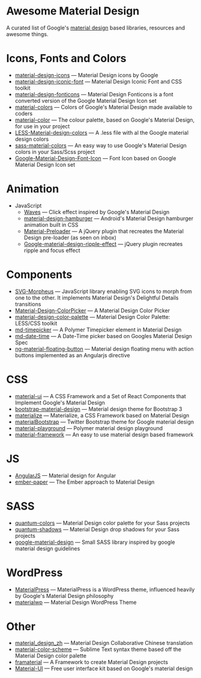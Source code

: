 # Awesome Material Design

A curated list of Google's [material design](http://www.google.com/design/spec) based libraries, resources and awesome things.

Icons, Fonts and Colors
==
  - [material-design-icons](https://github.com/google/material-design-icons) — Material Design icons by Google
  - [material-design-iconic-font](https://github.com/zavoloklom/material-design-iconic-font) — Material Design Iconic Font and CSS toolkit
  - [material-design-fonticons](https://github.com/designjockey/material-design-fonticons) — Material Design Fonticons is a font converted version of the Google Material Design Icon set
  - [material-colors](https://github.com/shuhei/material-colors) — Colors of Google's Material Design made available to coders
  - [material-color](https://github.com/mrmlnc/material-color) — The colour palette, based on Google's Material Design, for use in your project
  - [LESS-Material-design-colors](https://github.com/tisign/LESS-Material-design-colors) — A .less file with al the Google material design colors
  - [sass-material-colors](https://github.com/minusfive/sass-material-colors) — An easy way to use Google's Material Design colors in your Sass/Scss project
  - [Google-Material-Design-Font-Icon](https://github.com/Seb-L/Google-Material-Design-Font-Icon) — Font Icon based on Google Material Design Icon set

Animation
==
  - JavaScript
    - [Waves](https://github.com/fians/Waves) — Click effect inspired by Google's Material Design
    - [material-design-hamburger](https://github.com/swirlycheetah/material-design-hamburger) — Android's Material Design hamburger animation built in CSS
    - [Material-Preloader](https://github.com/aarondo/Material-Preloader) — A jQuery plugin that recreates the Material Design pre-loader (as seen on inbox)
    - [Google-material-design-ripple-effect](https://github.com/ninox92/Google-material-design-ripple-effect) — jQuery plugin recreates ripple and focus effect
  
Components
==
  - [SVG-Morpheus](https://github.com/alexk111/SVG-Morpheus) — JavaScript library enabling SVG icons to morph from one to the other. It implements Material Design's Delightful Details transitions
  - [Material-Design-ColorPicker](https://github.com/Fraina/Material-Design-ColorPicker) — A Material Design Color Picker
  - [material-design-color-palette](https://github.com/zavoloklom/material-design-color-palette) — Material Design Color Palette: LESS/CSS toolkit
  - [md-timepicker](https://github.com/virtual-dev/md-timepicker) — A Polymer Timepicker element in Material Design
  - [md-date-time](https://github.com/SimeonC/md-date-time) — A Date-Time picker based on Googles Material Design Spec
  - [ng-material-floating-button](https://github.com/nobitagit/ng-material-floating-button) — Material design floating menu with action buttons implemented as an Angularjs directive


CSS
==
  - [material-ui](https://github.com/callemall/material-ui) — A CSS Framework and a Set of React Components that Implement Google's Material Design
  - [bootstrap-material-design](https://github.com/FezVrasta/bootstrap-material-design) — Material design theme for Bootstrap 3
  - [materialize](https://github.com/Dogfalo/materialize) — Materialize, a CSS Framework based on Material Design
  - [materialBootstrap](https://github.com/throrin19/materialBootstrap) — Twitter Bootstrap theme for Google material design
  - [material-playground](https://github.com/ebidel/material-playground) — Polymer material design playground
  - [material-framework](https://github.com/nt1m/material-framework) — An easy to use material design based framework

JS
==
  - [AngularJS](https://github.com/angular/material) — Material design for Angular
  - [ember-paper](https://github.com/miguelcobain/ember-paper) — The Ember approach to Material Design


SASS
==
  - [quantum-colors](https://github.com/nickpfisterer/quantum-colors) — Material Design color palette for your Sass projects
  - [quantum-shadows](https://github.com/nickpfisterer/quantum-shadows) — Material Design drop shadows for your Sass projects
  - [google-material-design](https://github.com/axyz/google-material-design) — Small SASS library inspired by google material design guidelines


WordPress
==
  - [MaterialPress](https://github.com/alexpatin/MaterialPress) — MaterialPress is a WordPress theme, influenced heavily by Google's Material Design philosophy
  - [materialwp](https://github.com/braginteractive/materialwp) — Material Design WordPress Theme

Other
==
  - [material_design_zh](https://github.com/1sters/material_design_zh) — Material Design Collaborative Chinese translation
  - [material-color-scheme](https://github.com/paradox41/material-color-scheme) — Sublime Text syntax theme based off the Material Design color palette
  - [framaterial](https://github.com/Framaterial/framaterial) — A Framework to create Material Design projects
  - [Material-UI](https://github.com/JonBergman/Material-UI) — Free user interface kit based on Google's material design
  
